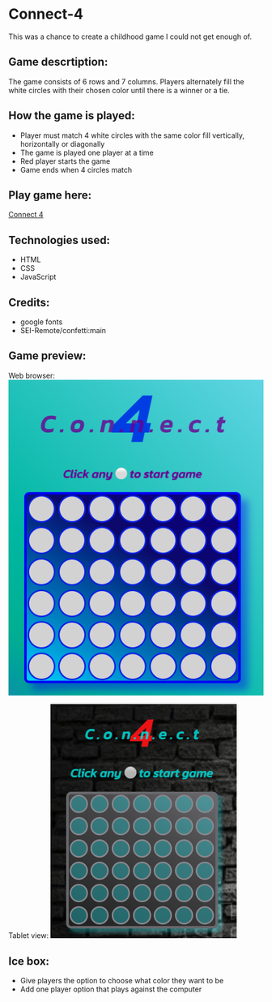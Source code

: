 # Connect-4

This was a chance to create a childhood game I could not get enough of.  

## Game descrtiption:
The game consists of 6 rows and 7 columns. Players alternately fill the white circles with their chosen color until there is a winner or a tie.

## How the game is played:
* Player must match 4 white circles with the same color fill vertically, horizontally or diagonally
* The game is played one player at a time
* Red player starts the game
* Game ends when 4 circles match

## Play game here:
[Connect 4](https://connect4-lediod.netlify.app)

## Technologies used:
* HTML
* CSS
* JavaScript

## Credits:
* google fonts
* SEI-Remote/confetti:main

## Game preview:
Web browser:
![For web browser](./assets/READMEimg/Screen%20Shot%202022-09-15%20at%2011.23.06%20AM.png)

Tablet view:
![Tablet view](./assets/READMEimg/Screen%20Shot%202022-09-15%20at%2011.28.23%20AM.png)


## Ice box:
* Give players the option to choose what color they want to be
* Add one player option that plays against the computer

